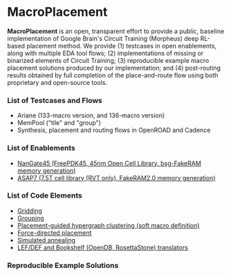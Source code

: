 # MacroPlacement
**MacroPlacement** is an open, transparent effort to provide a public, baseline implementation of Google Brain's Circuit Training (Morpheus) deep RL-based placement method.  We provide (1) testcases in open enablements, along with multiple EDA tool flows; (2) implementations of missing or binarized elements of Circuit Training; (3) reproducible example macro placement solutions produced by our implementation; and (4) post-routing results obtained by full completion of the place-and-route flow using both proprietary and open-source tools.

### List of Testcases and Flows  
- Ariane (133-macro version, and 136-macro version)  
- MemPool ("tile" and "group")
- Synthesis, placement and routing flows in OpenROAD and Cadence

### List of Enablements
- [NanGate45 (FreePDK45, 45nm Open Cell Library, bsg-FakeRAM memory generation)](https://github.com/TILOS-AI-Institute/MacroPlacement/tree/main/Enablements/NanGate45)
- [ASAP7 (7.5T cell library (RVT only), FakeRAM2.0 memory generation)](https://github.com/TILOS-AI-Institute/MacroPlacement/tree/main/Enablements/ASAP7)  
  
### List of Code Elements
- [Gridding](https://github.com/TILOS-AI-Institute/MacroPlacement/tree/main/CodeElements/Gridding) <br />
- [Grouping](https://github.com/TILOS-AI-Institute/MacroPlacement/tree/main/CodeElements/Grouping) <br />
- [Placement-guided hypergraph clustering (soft macro definition)](https://github.com/TILOS-AI-Institute/MacroPlacement/tree/main/CodeElements/Clustering) <br />
- [Force-directed placement](https://github.com/TILOS-AI-Institute/MacroPlacement/tree/main/CodeElements/FDPlacement) <br />
- [Simulated annealing](https://github.com/TILOS-AI-Institute/MacroPlacement/tree/main/CodeElements/SimulatedAnnealing)  <br />
- [LEF/DEF and Bookshelf (OpenDB, RosettaStone) translators](https://github.com/TILOS-AI-Institute/MacroPlacement/tree/main/CodeElements/FormatTranslators) <br />

### Reproducible Example Solutions
